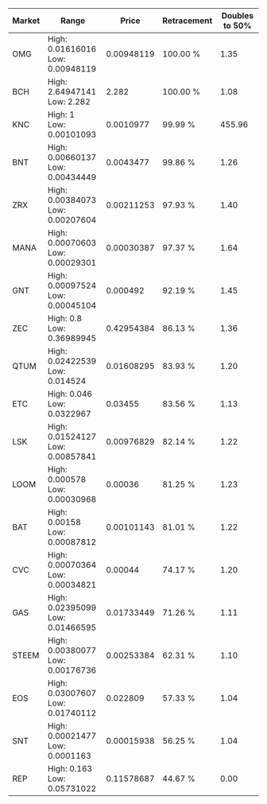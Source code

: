 | Market | Range | Price| Retracement | Doubles to 50% |
| --- | --- | --- | --- | --- |
| OMG | High: 0.01616016<br />Low: 0.00948119 | 0.00948119 | 100.00 % | 1.35 |
| BCH | High: 2.64947141<br />Low: 2.282 | 2.282 | 100.00 % | 1.08 |
| KNC | High: 1<br />Low: 0.00101093 | 0.0010977 | 99.99 % | 455.96 |
| BNT | High: 0.00660137<br />Low: 0.00434449 | 0.0043477 | 99.86 % | 1.26 |
| ZRX | High: 0.00384073<br />Low: 0.00207604 | 0.00211253 | 97.93 % | 1.40 |
| MANA | High: 0.00070603<br />Low: 0.00029301 | 0.00030387 | 97.37 % | 1.64 |
| GNT | High: 0.00097524<br />Low: 0.00045104 | 0.000492 | 92.19 % | 1.45 |
| ZEC | High: 0.8<br />Low: 0.36989945 | 0.42954384 | 86.13 % | 1.36 |
| QTUM | High: 0.02422539<br />Low: 0.014524 | 0.01608295 | 83.93 % | 1.20 |
| ETC | High: 0.046<br />Low: 0.0322967 | 0.03455 | 83.56 % | 1.13 |
| LSK | High: 0.01524127<br />Low: 0.00857841 | 0.00976829 | 82.14 % | 1.22 |
| LOOM | High: 0.000578<br />Low: 0.00030968 | 0.00036 | 81.25 % | 1.23 |
| BAT | High: 0.00158<br />Low: 0.00087812 | 0.00101143 | 81.01 % | 1.22 |
| CVC | High: 0.00070364<br />Low: 0.00034821 | 0.00044 | 74.17 % | 1.20 |
| GAS | High: 0.02395099<br />Low: 0.01466595 | 0.01733449 | 71.26 % | 1.11 |
| STEEM | High: 0.00380077<br />Low: 0.00176736 | 0.00253384 | 62.31 % | 1.10 |
| EOS | High: 0.03007607<br />Low: 0.01740112 | 0.022809 | 57.33 % | 1.04 |
| SNT | High: 0.00021477<br />Low: 0.0001163 | 0.00015938 | 56.25 % | 1.04 |
| REP | High: 0.163<br />Low: 0.05731022 | 0.11578687 | 44.67 % | 0.00 |

